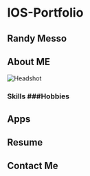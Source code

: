 # IOS-Portfolio

## Randy Messo
### 

## About ME
![Headshot](https://github.com/user-attachments/assets/e73533d5-f895-43b5-a395-180c7d0cd227)

### Skills   ###Hobbies


## Apps

## Resume 

## Contact Me

